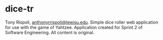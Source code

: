 # dice-tr
Tony Rispoli, anthonyrrispoli@lewisu.edu.
Simple dice roller web application for use with the game of Yahtzee.
Application created for Sprint 2 of Software Engineering.
All content is original.
